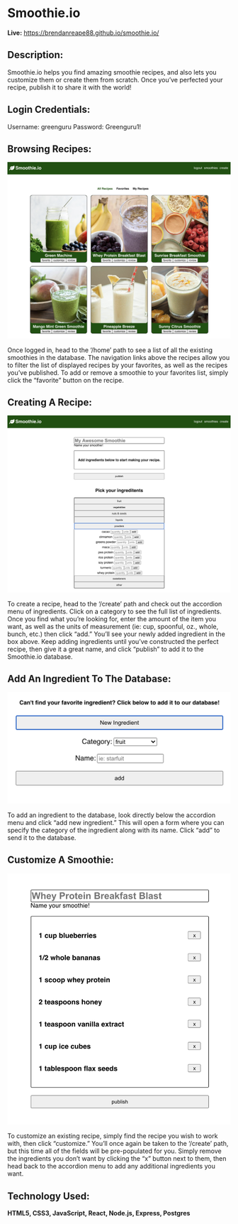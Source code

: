 # Smoothie.io

**Live:** https://brendanreape88.github.io/smoothie.io/

## Description:

Smoothie.io helps you find amazing smoothie recipes, and also lets you customize them or create them from scratch. Once you’ve perfected your recipe, publish it to share it with the world!

## Login Credentials:

Username: greenguru
Password: Greenguru1!

## Browsing Recipes:

![list of smoothies](./images/browse.png)

Once logged in, head to the ‘/home’ path to see a list of all the existing smoothies in the database. The navigation links above the recipes allow you to filter the list of displayed recipes by your favorites, as well as the recipes you’ve published. To add or remove a smoothie to your favorites list, simply click the “favorite” button on the recipe.

## Creating A Recipe:

![display for creating smoothies](./images/create.png)

To create a recipe, head to the ‘/create’ path and check out the accordion menu of ingredients. Click on a category to see the full list of ingredients. Once you find what you’re looking for, enter the amount of the item you want, as well as the units of measurement (ie: cup, spoonful, oz., whole, bunch, etc.) then click “add.” You’ll see your newly added ingredient in the box above. Keep adding ingredients until you’ve constructed the perfect recipe, then give it a great name, and click “publish” to add it to the Smoothie.io database.

## Add An Ingredient To The Database:

![form for adding new ingredients](./images/add-ingredient.png)

To add an ingredient to the database, look directly below the accordion menu and click “add new ingredient.” This will open a form where you can specify the category of the ingredient along with its name. Click “add” to send it to the database.

## Customize A Smoothie:

![display for customizing a smoothie](./images/customize.png)

To customize an existing recipe, simply find the recipe you wish to work with, then click “customize.” You’ll once again be taken to the ‘/create’ path, but this time all of the fields will be pre-populated for you. Simply remove the ingredients you don’t want by clicking the “x” button next to them, then head back to the accordion menu to add any additional ingredients you want.

## Technology Used:

**HTML5, CSS3, JavaScript, React, Node.js, Express, Postgres**
